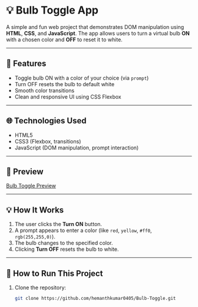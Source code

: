# 💡 Bulb Toggle App

A simple and fun web project that demonstrates DOM manipulation using **HTML**, **CSS**, and **JavaScript**. The app allows users to turn a virtual bulb **ON** with a chosen color and **OFF** to reset it to white.

---

## 🚀 Features

- Toggle bulb ON with a color of your choice (via `prompt`)
- Turn OFF resets the bulb to default white
- Smooth color transitions
- Clean and responsive UI using CSS Flexbox

---

## 🌐 Technologies Used

- HTML5
- CSS3 (Flexbox, transitions)
- JavaScript (DOM manipulation, prompt interaction)

---

## 📸 Preview

[Bulb Toggle Preview](https://bulb-toggle0405.netlify.app/)  


---

## 💡 How It Works

1. The user clicks the **Turn ON** button.
2. A prompt appears to enter a color (like `red`, `yellow`, `#ff0`, `rgb(255,255,0)`).
3. The bulb changes to the specified color.
4. Clicking **Turn OFF** resets the bulb to white.

---

## 🚀 How to Run This Project

1. Clone the repository:
   ```bash
   git clone https://github.com/hemanthkumar0405/Bulb-Toggle.git



